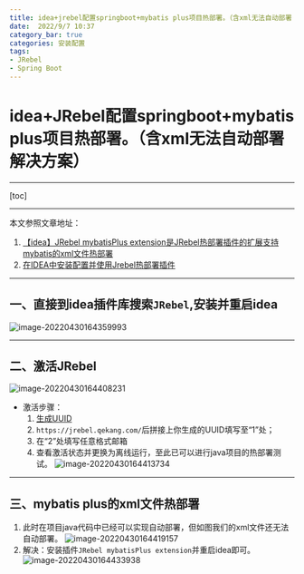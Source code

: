 ```yaml
---
title: idea+jrebel配置springboot+mybatis plus项目热部署。（含xml无法自动部署 解决方案）.md
date:  2022/9/7 10:37
category_bar: true
categories: 安装配置
tags:
- JRebel
- Spring Boot
---
```

# idea+JRebel配置springboot+mybatis plus项目热部署。（含xml无法自动部署 解决方案）

---

[toc]

---

本文参照文章地址：

1. [【idea】JRebel mybatisPlus extension是JRebel热部署插件的扩展支持mybatis的xml文件热部署](https://www.cnblogs.com/xiaostudy/p/11890444.html)
2. [在IDEA中安装配置并使用Jrebel热部署插件](https://www.cnblogs.com/fangts/p/13709977.html)

---

## 一、直接到idea插件库搜索`JRebel`,安装并重启idea
![image-20220430164359993](https://img-1256282866.cos.ap-beijing.myqcloud.com/image-20220430164359993.png)

---

## 二、激活JRebel
![image-20220430164408231](https://img-1256282866.cos.ap-beijing.myqcloud.com/image-20220430164408231.png)
+ 激活步骤：
	 1. [生成UUID](https://www.guidgen.com/)
	 2. `https://jrebel.qekang.com/`后拼接上你生成的UUID填写至“1”处；
	 3. 在“2”处填写任意格式邮箱
	 4. 查看激活状态并更换为离线运行，至此已可以进行java项目的热部署测试。
	    ![image-20220430164413734](https://img-1256282866.cos.ap-beijing.myqcloud.com/image-20220430164413734.png)
---

## 三、mybatis plus的xml文件热部署
1. 此时在项目java代码中已经可以实现自动部署，但如图我们的xml文件还无法自动部署。
![image-20220430164419157](https://img-1256282866.cos.ap-beijing.myqcloud.com/image-20220430164419157.png)
2. 解决：安装插件`JRebel mybatisPlus extension`并重启idea即可。
 ![image-20220430164433938](https://img-1256282866.cos.ap-beijing.myqcloud.com/image-20220430164433938.png)